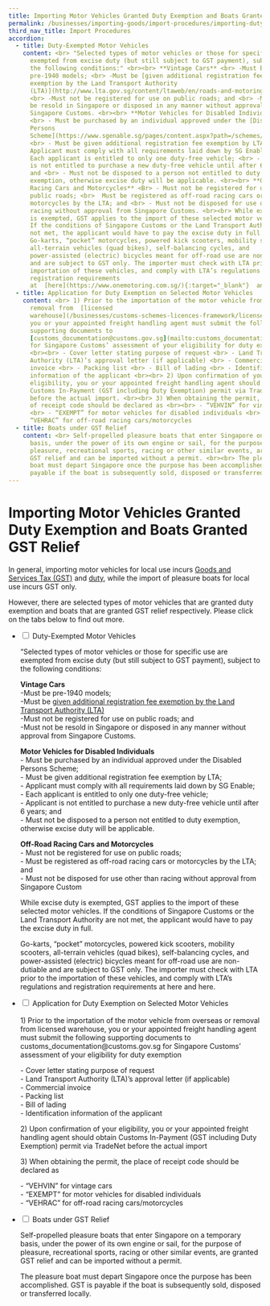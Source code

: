 ```yaml
---
title: Importing Motor Vehicles Granted Duty Exemption and Boats Granted GST Relief
permalink: /businesses/importing-goods/import-procedures/importing-duty-exempted-motor-vehicles-and-gst-exempted-boats
third_nav_title: Import Procedures
accordion:
  - title: Duty-Exempted Motor Vehicles
    content: <br> "Selected types of motor vehicles or those for specific use are
      exempted from excise duty (but still subject to GST payment), subject to
      the following conditions:" <br><br> **Vintage Cars** <br> -Must be
      pre-1940 models; <br> -Must be [given additional registration fee
      exemption by the Land Transport Authority
      (LTA)](http://www.lta.gov.sg/content/ltaweb/en/roads-and-motoring/owning-a-vehicle/registering-your-vehicle/registration-of-vintage-vehicles.html){:target="_blank"};
      <br> -Must not be registered for use on public roads; and <br> -Must not
      be resold in Singapore or disposed in any manner without approval from
      Singapore Customs. <br><br> **Motor Vehicles for Disabled Individuals**
      <br> - Must be purchased by an individual approved under the [Disabled
      Persons
      Scheme](https://www.sgenable.sg/pages/content.aspx?path=/schemes/transport/disabled-persons-scheme/){:target="_blank"};
      <br> - Must be given additional registration fee exemption by LTA; <br> -
      Applicant must comply with all requirements laid down by SG Enable; <br> -
      Each applicant is entitled to only one duty-free vehicle; <br> - Applicant
      is not entitled to purchase a new duty-free vehicle until after 6 years;
      and <br> - Must not be disposed to a person not entitled to duty
      exemption, otherwise excise duty will be applicable. <br><br> **Off-Road
      Racing Cars and Motorcycles** <Br> - Must not be registered for use on
      public roads; <br>  Must be registered as off-road racing cars or
      motorcycles by the LTA; and <br> - Must not be disposed for use other than
      racing without approval from Singapore Customs. <br><br> While excise duty
      is exempted, GST applies to the import of these selected motor vehicles.
      If the conditions of Singapore Customs or the Land Transport Authority are
      not met, the applicant would have to pay the excise duty in full. <br><br>
      Go-karts, “pocket” motorcycles, powered kick scooters, mobility scooters,
      all-terrain vehicles (quad bikes), self-balancing cycles, and
      power-assisted (electric) bicycles meant for off-road use are non-dutiable
      and are subject to GST only. The importer must check with LTA prior to the
      importation of these vehicles, and comply with LTA’s regulations and
      registration requirements
      at  [here](https://www.onemotoring.com.sg/){:target="_blank"}  and  [here.](http://www.lta.gov.sg/){:target="_blank"}
  - title: Application for Duty Exemption on Selected Motor Vehicles
    content: <br> 1) Prior to the importation of the motor vehicle from overseas or
      removal from  [licensed
      warehouse](/businesses/customs-schemes-licences-framework/licensed-warehouse-scheme),
      you or your appointed freight handling agent must submit the following
      supporting documents to
      [customs_documentation@customs.gov.sg](mailto:customs_documentation@customs.gov.sg)
      for Singapore Customs’ assessment of your eligibility for duty exemption
      <br><br> - Cover letter stating purpose of request <br> - Land Transport
      Authority (LTA)’s approval letter (if applicable) <br> - Commercial
      invoice <br> - Packing list <br> - Bill of lading <br> - Identification
      information of the applicant <br><br> 2) Upon confirmation of your
      eligibility, you or your appointed freight handling agent should obtain
      Customs In-Payment (GST including Duty Exemption) permit via TradeNet
      before the actual import. <br><br> 3) When obtaining the permit, the place
      of receipt code should be declared as <br><br> - “VEHVIN” for vintage cars
      <br> - “EXEMPT” for motor vehicles for disabled individuals <br> -
      “VEHRAC” for off-road racing cars/motorcycles
  - title: Boats under GST Relief
    content: <br> Self-propelled pleasure boats that enter Singapore on a temporary
      basis, under the power of its own engine or sail, for the purpose of
      pleasure, recreational sports, racing or other similar events, are granted
      GST relief and can be imported without a permit. <br><br> The pleasure
      boat must depart Singapore once the purpose has been accomplished. GST is
      payable if the boat is subsequently sold, disposed or transferred locally.
---
```

# Importing Motor Vehicles Granted Duty Exemption and Boats Granted GST Relief

In general, importing motor vehicles for local use incurs  [Goods and Services Tax (GST)](/businesses/valuation-duties-taxes-fees/goods-and-services-tax-gst) and  [duty]( /businesses/valuation-duties-taxes-and-fees/duties-and-dutiable-goods), while the import of pleasure boats for local use incurs GST only.

However, there are selected types of motor vehicles that are granted duty exemption and boats that are granted GST relief respectively. Please click on the tabs below to find out more.

<ul class="jekyllcodex_accordion">
  <li>
		<input type="checkbox" id="accordion1">
    <label for="accordion1">Duty-Exempted Motor Vehicles</label>
    <div>
      <p>“Selected types of motor vehicles or those for specific use are exempted from excise duty (but still subject to GST payment), subject to the following conditions:</p>
			<p><b>Vintage Cars</b>
				<br>-Must be pre-1940 models;<br>-Must be <a href="https://www.lta.gov.sg/content/ltagov/en.html">given additional registration fee exemption by the Land Transport Authority (LTA)</a>
		<br>-Must not be registered for use on public roads; and
		<br>-Must not be resold in Singapore or disposed in any manner without approval from Singapore Customs.
		<p><b>Motor Vehicles for Disabled Individuals</b>
			<br>- Must be purchased by an individual approved under the Disabled Persons Scheme;
			<br>- Must be given additional registration fee exemption by LTA;
			<br>- Applicant must comply with all requirements laid down by SG Enable;
			<br>- Each applicant is entitled to only one duty-free vehicle;
			<br>- Applicant is not entitled to purchase a new duty-free vehicle until after 6 years; and
			<br>- Must not be disposed to a person not entitled to duty exemption, otherwise excise duty will be applicable.</br>
    <p><b>Off-Road Racing Cars and Motorcycles</b>
			<br>- Must not be registered for use on public roads;
			<br>- Must be registered as off-road racing cars or motorcycles by the LTA; and	
			<br>- Must not be disposed for use other than racing without approval from Singapore Custom
<p>While excise duty is exempted, GST applies to the import of these selected motor vehicles. If the conditions of Singapore Customs or the Land Transport Authority are not met, the applicant would have to pay the excise duty in full.</p>
<p>Go-karts, “pocket” motorcycles, powered kick scooters, mobility scooters, all-terrain vehicles (quad bikes), self-balancing cycles, and power-assisted (electric) bicycles meant for off-road use are non-dutiable and are subject to GST only. The importer must check with LTA prior to the importation of these vehicles, and comply with LTA’s regulations and registration requirements at here and here.</p>
		</div>
		</li>
		<li>
    <input type="checkbox" id="accordion2">
    <label for="accordion2">Application for Duty Exemption on Selected Motor Vehicles</label>
    <div>
			<br>1) Prior to the importation of the motor vehicle from overseas or removal from licensed warehouse, you or your appointed freight handling agent must submit the following supporting documents to customs_documentation@customs.gov.sg for Singapore Customs’ assessment of your eligibility for duty exemption</br>
      <p>- Cover letter stating purpose of request
	<br>- Land Transport Authority (LTA)’s approval letter (if applicable)
	<br>- Commercial invoice
	<br>- Packing list
	<br>- Bill of lading
	<br>- Identification information of the applicant
	<p>2) Upon confirmation of your eligibility, you or your appointed freight handling agent should obtain Customs In-Payment (GST including Duty Exemption) permit via TradeNet before the actual import</p>
	<p>3) When obtaining the permit, the place of receipt code should be declared as</p>
	<p>- “VEHVIN” for vintage cars
	<br>- “EXEMPT” for motor vehicles for disabled individuals
	<br>- “VEHRAC” for off-road racing cars/motorcycles</p>
    </div>
  </li>
	<li>
    <input type="checkbox" id="accordion3">
    <label for="accordion3">Boats under GST Relief</label>
    <div>
      <p>Self-propelled pleasure boats that enter Singapore on a temporary basis, under the power of its own engine or sail, for the purpose of pleasure, recreational sports, racing or other similar events, are granted GST relief and can be imported without a permit.</p>
      <p>The pleasure boat must depart Singapore once the purpose has been accomplished. GST is payable if the boat is subsequently sold, disposed or transferred locally.</p>
    </div>
	</ul>